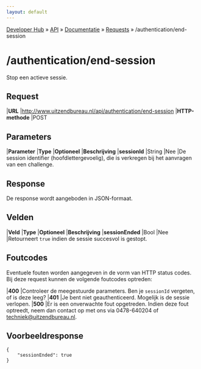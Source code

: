 ```yaml
---
layout: default
---
```


[Developer Hub](/) &raquo; [API](/api) &raquo; [Documentatie](/api/doc.html) &raquo; [Requests](/api/requests) &raquo; /authentication/end-session

# /authentication/end-session

Stop een actieve sessie.

## Request

|**URL**          |http://www.uitzendbureau.nl/api/authentication/end-session
|**HTTP-methode** |POST

## Parameters

|**Parameter** |**Type** |**Optioneel** |**Beschrijving**
|**sessionId** |String   |Nee           |De session identifier (hoofdlettergevoelig), die is verkregen bij het aanvragen van een challenge.

## Response

De response wordt aangeboden in JSON-formaat.

## Velden

|**Veld**         |**Type** |**Optioneel** |**Beschrijving**
|**sessionEnded** |Bool     |Nee           |Retourneert `true` indien de sessie succesvol is gestopt.

## Foutcodes

Eventuele fouten worden aangegeven in de vorm van HTTP status codes. Bij deze request kunnen de volgende foutcodes optreden:

|**400** |Controleer de meegestuurde parameters. Ben je `sessionId` vergeten, of is deze leeg?
|**401** |Je bent niet geauthenticeerd. Mogelijk is de sessie verlopen.
|**500** |Er is een onverwachte fout opgetreden. Indien deze fout optreedt, neem dan contact op met ons via 0478-640204 of [techniek@uitzendbureau.nl](mailto:techniek@uitzendbureau.nl?subject=DeveloperHub%3A%20API%20%2Fauthentication%2Fend-session%3A%20status%20500).

## Voorbeeldresponse

    {
        "sessionEnded": true
    }
